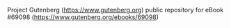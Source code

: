 Project Gutenberg (https://www.gutenberg.org) public repository for
eBook #69098 (https://www.gutenberg.org/ebooks/69098)
